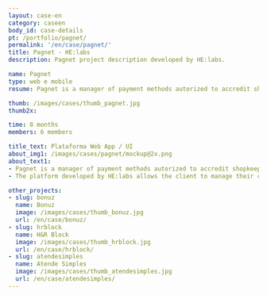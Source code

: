 ```yaml
---
layout: case-en
category: caseen
body_id: case-details
pt: /portfolio/pagnet/
permalink: '/en/case/pagnet/'
title: Pagnet - HE:labs
description: Pagnet project description developed by HE:labs.

name: Pagnet
type: web e mobile
resume: Pagnet is a manager of payment methods autorized to accredit shopkeepers and process credit card transitions.

thumb: /images/cases/thumb_pagnet.jpg
thumb2x:

time: 8 months
members: 6 members

title_text: Plataforma Web App / UI
about_img1: /images/cases/pagnet/mockup@2x.png
about_text1:
- Pagnet is a manager of payment methods autorized to accredit shopkeepers and process credit card transitions.
- The platform developed by HE:labs allows the client to manage their credit card machines on the web and deposits their payments the way they see fit, anticipating the receivables.

other_projects:
- slug: bonuz
  name: Bonuz
  image: /images/cases/thumb_bonuz.jpg
  url: /en/case/bonuz/
- slug: hrblock
  name: H&R Block
  image: /images/cases/thumb_hrblock.jpg
  url: /en/case/hrblock/
- slug: atendesimples
  name: Atende Simples
  image: /images/cases/thumb_atendesimples.jpg
  url: /en/case/atendesimples/
---
```

